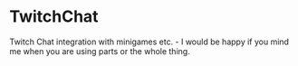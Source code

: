 # TwitchChat
Twitch Chat integration with minigames etc. - I would be happy if you mind me when you are using parts or the whole thing.

